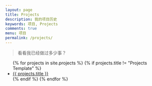 ```yaml
---
layout: page
title: Projects
description: 我的项目历史
keywords: 项目, Projects
comments: true
menu: 项目
permalink: /projects/
---
```


> 看看我已经做过多少事？

<ul class="listing">
{% for projects in site.projects %}
{% if projects.title != "Projects Template" %}
<li class="listing-item"><a href="{{ site.url }}{{ projects.url }}">{{ projects.title }}</a></li>
{% endif %}
{% endfor %}
</ul>
